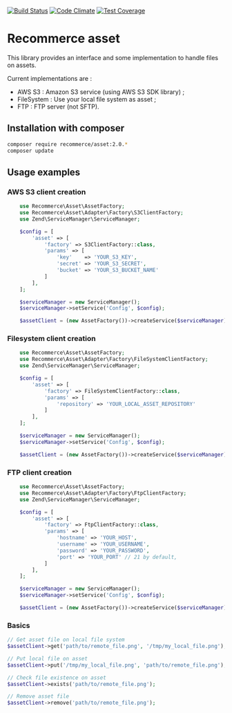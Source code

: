 [![Build Status](https://travis-ci.org/recommerce/asset.svg?branch=master)](https://travis-ci.org/recommerce/asset) [![Code Climate](https://codeclimate.com/github/recommerce/asset/badges/gpa.svg)](https://codeclimate.com/github/recommerce/asset) [![Test Coverage](https://codeclimate.com/github/recommerce/asset/badges/coverage.svg)](https://codeclimate.com/github/recommerce/asset/coverage)

# Recommerce asset

This library provides an interface and some implementation to handle files on assets.

Current implementations are :
* AWS S3 : Amazon S3 service (using AWS S3 SDK library) ;
* FileSystem : Use your local file system as asset ;
* FTP : FTP server (not SFTP).

## Installation with composer

```sh
composer require recommerce/asset:2.0.*
composer update
```

## Usage examples

### AWS S3 client creation
```php
    use Recommerce\Asset\AssetFactory;
    use Recommerce\Asset\Adapter\Factory\S3ClientFactory;
    use Zend\ServiceManager\ServiceManager;

    $config = [
        'asset' => [
            'factory' => S3ClientFactory::class,
            'params' => [
                'key'    => 'YOUR_S3_KEY',
                'secret' => 'YOUR_S3_SECRET',
                'bucket' => 'YOUR_S3_BUCKET_NAME'
            ]
        ],
    ];

    $serviceManager = new ServiceManager();
    $serviceManager->setService('Config', $config);

    $assetClient = (new AssetFactory())->createService($serviceManager);
```
### Filesystem client creation
```php
    use Recommerce\Asset\AssetFactory;
    use Recommerce\Asset\Adapter\Factory\FileSystemClientFactory;
    use Zend\ServiceManager\ServiceManager;

    $config = [
        'asset' => [
            'factory' => FileSystemClientFactory::class,
            'params' => [
                'repository' => 'YOUR_LOCAL_ASSET_REPOSITORY'
            ]
        ],
    ];

    $serviceManager = new ServiceManager();
    $serviceManager->setService('Config', $config);

    $assetClient = (new AssetFactory())->createService($serviceManager);
```

### FTP client creation
```php
    use Recommerce\Asset\AssetFactory;
    use Recommerce\Asset\Adapter\Factory\FtpClientFactory;
    use Zend\ServiceManager\ServiceManager;

    $config = [
        'asset' => [
            'factory' => FtpClientFactory::class,
            'params' => [
                'hostname' => 'YOUR_HOST',
                'username' => 'YOUR_USERNAME',
                'password' => 'YOUR_PASSWORD',
                'port' => 'YOUR_PORT' // 21 by default,
            ]
        ],
    ];

    $serviceManager = new ServiceManager();
    $serviceManager->setService('Config', $config);

    $assetClient = (new AssetFactory())->createService($serviceManager);
```

### Basics
```php
// Get asset file on local file system
$assetClient->get('path/to/remote_file.png', '/tmp/my_local_file.png');

// Put local file on asset
$assetClient->put('/tmp/my_local_file.png', 'path/to/remote_file.png');

// Check file existence on asset
$assetClient->exists('path/to/remote_file.png');

// Remove asset file
$assetClient->remove('path/to/remote_file.png');
```
